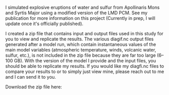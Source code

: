 I simulated explosive eruptions of water and sulfur from Apollinaris Mons and Syrtis Major using a modified version of the LMD PCM. See my publication for more information on this project (Currently in prep, I will update once it's officially published).

I created a zip file that contains input and output files used in this study for you to view and replicate the results. 
The various diagif.nc output files generated after a model run, which contain instantaneous values of the main model variables (atmospheric temperature, winds, volcanic water, sulfur, etc.), is not included in the zip file because they are far too large (6–100 GB). With the version of the model I provide and the input files, you should be able to replicate my results. If you would like my diagfi.nc files to compare your results to or to simply just view mine, please reach out to me and I can send it to you. 

Download the zip file here: 
